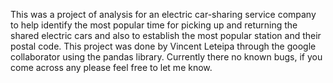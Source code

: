 This was a project of analysis for an electric car-sharing service company to help identify the most popular time for picking up and returning the shared electric cars and also to establish the most popular station and their postal code.
This project was done by Vincent Leteipa through the google collaborator using the pandas library. Currently there no known bugs, if you come across any please feel free to let me know.
